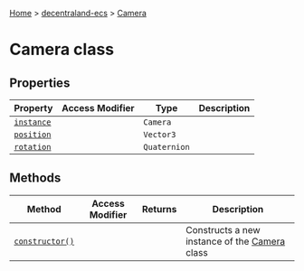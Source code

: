 [Home](./index) &gt; [decentraland-ecs](./decentraland-ecs.md) &gt; [Camera](./decentraland-ecs.camera.md)

# Camera class

## Properties

|  Property | Access Modifier | Type | Description |
|  --- | --- | --- | --- |
|  [`instance`](./decentraland-ecs.camera.instance.md) |  | `Camera` |  |
|  [`position`](./decentraland-ecs.camera.position.md) |  | `Vector3` |  |
|  [`rotation`](./decentraland-ecs.camera.rotation.md) |  | `Quaternion` |  |

## Methods

|  Method | Access Modifier | Returns | Description |
|  --- | --- | --- | --- |
|  [`constructor()`](./decentraland-ecs.camera.constructor.md) |  |  | Constructs a new instance of the [Camera](./decentraland-ecs.camera.md) class |


